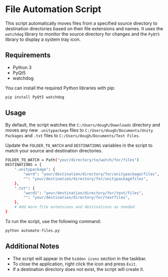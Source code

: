 # File Automation Script

This script automatically moves files from a specified source directory to destination directories based on their file extensions and names. It uses the `watchdog` library to monitor the source directory for changes and the `PyQt5` library to display a system tray icon.

## Requirements

- Python 3
- PyQt5
- watchdog

You can install the required Python libraries with pip:

```bash
pip install PyQt5 watchdog
```

## Usage

By default, the script watches the `C:/Users/dough/Downloads` directory and moves any new `.unitypackage` files to `C:/Users/dough/Documents/Unity Packages` and `.txt` files to `C:/Users/dough/Documents/Text Files`.

Update the `FOLDER_TO_WATCH` and `DESTINATIONS` variables in the script to match your source and destination directories.
```bash
FOLDER_TO_WATCH = Path("your/directory/to/watch/for/files")
DESTINATIONS = {
    ".unitypackage": {
        "word": "your/destination/directory/for/unitypackage/files",
        "": "your/destination/directory/for/unitypackagefiles",
    },
    ".txt": {
        "word1": "your/destination/directory/for/text/files",
        "": "your/destination/directory/for/textfiles",
    },
    # Add more file extensions and destinations as needed
}
```

To run the script, use the following command:

```bash
python automate-files.py
```

## Additional Notes

- The script will appear in the `hidden icons` section in the taskbar.
- To close the application, right click the icon and press `Exit`.
- If a destination directory does not exist, the script will create it.